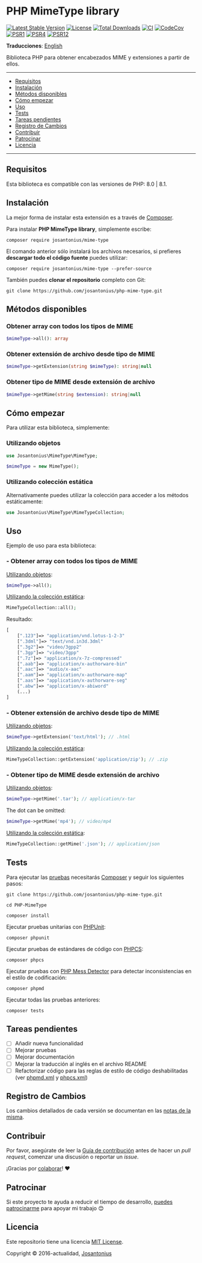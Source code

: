 # PHP MimeType library

[![Latest Stable Version](https://poser.pugx.org/josantonius/mime-type/v/stable)](https://packagist.org/packages/josantonius/mime-type)
[![License](https://poser.pugx.org/josantonius/mime-type/license)](LICENSE)
[![Total Downloads](https://poser.pugx.org/josantonius/mime-type/downloads)](https://packagist.org/packages/josantonius/mime-type)
[![CI](https://github.com/josantonius/php-mime-type/actions/workflows/ci.yml/badge.svg?branch=main)](https://github.com/josantonius/php-mime-type/actions/workflows/ci.yml)
[![CodeCov](https://codecov.io/gh/josantonius/php-mime-type/branch/main/graph/badge.svg)](https://codecov.io/gh/josantonius/php-mime-type)
[![PSR1](https://img.shields.io/badge/PSR-1-f57046.svg)](https://www.php-fig.org/psr/psr-1/)
[![PSR4](https://img.shields.io/badge/PSR-4-9b59b6.svg)](https://www.php-fig.org/psr/psr-4/)
[![PSR12](https://img.shields.io/badge/PSR-12-1abc9c.svg)](https://www.php-fig.org/psr/psr-12/)

**Traducciones**: [English](/README.md)

Biblioteca PHP para obtener encabezados MIME y extensiones a partir de ellos.

---

- [Requisitos](#requisitos)
- [Instalación](#instalación)
- [Métodos disponibles](#métodos-disponibles)
- [Cómo empezar](#cómo-empezar)
- [Uso](#uso)
- [Tests](#tests)
- [Tareas pendientes](#-tareas-pendientes)
- [Registro de Cambios](#registro-de-cambios)
- [Contribuir](#contribuir)
- [Patrocinar](#patrocinar)
- [Licencia](#licencia)

---

## Requisitos

Esta biblioteca es compatible con las versiones de PHP: 8.0 | 8.1.

## Instalación

La mejor forma de instalar esta extensión es a través de [Composer](http://getcomposer.org/download/).

Para instalar **PHP MimeType library**, simplemente escribe:

```console
composer require josantonius/mime-type
```

El comando anterior sólo instalará los archivos necesarios,
si prefieres **descargar todo el código fuente** puedes utilizar:

```console
composer require josantonius/mime-type --prefer-source
```

También puedes **clonar el repositorio** completo con Git:

```console
git clone https://github.com/josantonius/php-mime-type.git
```

## Métodos disponibles

### Obtener array con todos los tipos de MIME

```php
$mimeType->all(): array
```

### Obtener extensión de archivo desde tipo de MIME

```php
$mimeType->getExtension(string $mimeType): string|null
```

### Obtener tipo de MIME desde extensión de archivo

```php
$mimeType->getMime(string $extension): string|null
```

## Cómo empezar

Para utilizar esta biblioteca, simplemente:

### Utilizando objetos

```php
use Josantonius\MimeType\MimeType;

$mimeType = new MimeType();
```

### Utilizando colección estática

Alternativamente puedes utilizar la colección para acceder a los métodos estáticamente:

```php
use Josantonius\MimeType\MimeTypeCollection;
```

## Uso

Ejemplo de uso para esta biblioteca:

### - Obtener array con todos los tipos de MIME

[Utilizando objetos](#utilizando-objetos):

```php
$mimeType->all();
```

[Utilizando la colección estática](#utilizando-colección-estática):

```php
MimeTypeCollection::all();
```

Resultado:

```php
[
    [".123"]=> "application/vnd.lotus-1-2-3"
    [".3dml"]=> "text/vnd.in3d.3dml"
    [".3g2"]=> "video/3gpp2"
    [".3gp"]=> "video/3gpp"
    [".7z"]=> "application/x-7z-compressed"
    [".aab"]=> "application/x-authorware-bin"
    [".aac"]=> "audio/x-aac"
    [".aam"]=> "application/x-authorware-map"
    [".aas"]=> "application/x-authorware-seg"
    [".abw"]=> "application/x-abiword"
    (...)
]
```

### - Obtener extensión de archivo desde tipo de MIME

[Utilizando objetos](#utilizando-objetos):

```php
$mimeType->getExtension('text/html'); // .html
```

[Utilizando la colección estática](#utilizando-colección-estática):

```php
MimeTypeCollection::getExtension('application/zip'); // .zip
```

### - Obtener tipo de MIME desde extensión de archivo

[Utilizando objetos](#utilizando-objetos):

```php
$mimeType->getMime('.tar'); // application/x-tar
```

The dot can be omitted:

```php
$mimeType->getMime('mp4'); // video/mp4
```

[Utilizando la colección estática](#utilizando-colección-estática):

```php
MimeTypeCollection::getMime('.json'); // application/json
```

## Tests

Para ejecutar las [pruebas](tests) necesitarás [Composer](http://getcomposer.org/download/)
y seguir los siguientes pasos:

```console
git clone https://github.com/josantonius/php-mime-type.git
```

```console
cd PHP-MimeType
```

```console
composer install
```

Ejecutar pruebas unitarias con [PHPUnit](https://phpunit.de/):

```console
composer phpunit
```

Ejecutar pruebas de estándares de código con [PHPCS](https://github.com/squizlabs/PHP_CodeSniffer):

```console
composer phpcs
```

Ejecutar pruebas con [PHP Mess Detector](https://phpmd.org/) para detectar inconsistencias
en el estilo de codificación:

```console
composer phpmd
```

Ejecutar todas las pruebas anteriores:

```console
composer tests
```

## Tareas pendientes

- [ ] Añadir nueva funcionalidad
- [ ] Mejorar pruebas
- [ ] Mejorar documentación
- [ ] Mejorar la traducción al inglés en el archivo README
- [ ] Refactorizar código para las reglas de estilo de código deshabilitadas
(ver [phpmd.xml](phpmd.xml) y [phpcs.xml](phpcs.xml))

## Registro de Cambios

Los cambios detallados de cada versión se documentan en las
[notas de la misma](https://github.com/josantonius/php-mime-type/releases).

## Contribuir

Por favor, asegúrate de leer la [Guía de contribución](CONTRIBUTING.md) antes de hacer un
_pull request_, comenzar una discusión o reportar un _issue_.

¡Gracias por [colaborar](https://github.com/josantonius/php-mime-type/graphs/contributors)! :heart:

## Patrocinar

Si este proyecto te ayuda a reducir el tiempo de desarrollo,
[puedes patrocinarme](https://github.com/josantonius/lang/es-ES/README.md#patrocinar)
para apoyar mi trabajo :blush:

## Licencia

Este repositorio tiene una licencia [MIT License](LICENSE).

Copyright © 2016-actualidad, [Josantonius](https://github.com/josantonius/lang/es-ES/README.md#contacto)
